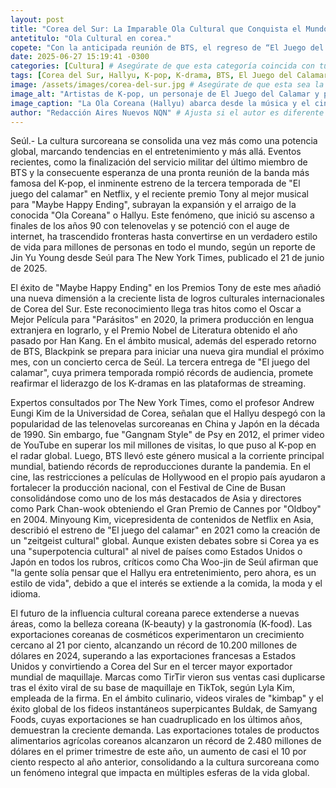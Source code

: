 ```yaml
---
layout: post
title: "Corea del Sur: La Imparable Ola Cultural que Conquista el Mundo."
antetitulo: "Ola Cultural en corea."
copete: "Con la anticipada reunión de BTS, el regreso de “El Juego del Calamar” a Netflix y un musical premiado en Broadway, la influencia de la 'Ola Coreana' (Hallyu) no muestra signos de detenerse, transformando el entretenimiento y el estilo de vida a nivel global."
date: 2025-06-27 15:19:41 -0300
categories: [Cultura] # Asegúrate de que esta categoría coincida con tu sección "Cultura"
tags: [Corea del Sur, Hallyu, K-pop, K-drama, BTS, El Juego del Calamar, K-beauty, K-food, cultura global]
image: /assets/images/corea-del-sur.jpg # Asegúrate de que esta sea la ruta correcta a tu imagen
image_alt: "Artistas de K-pop, un personaje de El Juego del Calamar y productos de K-beauty." # Descripción de la imagen para accesibilidad
image_caption: "La Ola Coreana (Hallyu) abarca desde la música y el cine hasta la moda y la gastronomía." # Leyenda para la imagen
author: "Redacción Aires Nuevos NQN" # Ajusta si el autor es diferente
---
```


Seúl.- La cultura surcoreana se consolida una vez más como una potencia global, marcando tendencias en el entretenimiento y más allá. Eventos recientes, como la finalización del servicio militar del último miembro de BTS y la consecuente esperanza de una pronta reunión de la banda más famosa del K-pop, el inminente estreno de la tercera temporada de "El juego del calamar" en Netflix, y el reciente premio Tony al mejor musical para "Maybe Happy Ending", subrayan la expansión y el arraigo de la conocida "Ola Coreana" o Hallyu. Este fenómeno, que inició su ascenso a finales de los años 90 con telenovelas y se potenció con el auge de internet, ha trascendido fronteras hasta convertirse en un verdadero estilo de vida para millones de personas en todo el mundo, según un reporte de Jin Yu Young desde Seúl para The New York Times, publicado el 21 de junio de 2025.

El éxito de "Maybe Happy Ending" en los Premios Tony de este mes añadió una nueva dimensión a la creciente lista de logros culturales internacionales de Corea del Sur. Este reconocimiento llega tras hitos como el Oscar a Mejor Película para "Parásitos" en 2020, la primera producción en lengua extranjera en lograrlo, y el Premio Nobel de Literatura obtenido el año pasado por Han Kang. En el ámbito musical, además del esperado retorno de BTS, Blackpink se prepara para iniciar una nueva gira mundial el próximo mes, con un concierto cerca de Seúl. La tercera entrega de "El juego del calamar", cuya primera temporada rompió récords de audiencia, promete reafirmar el liderazgo de los K-dramas en las plataformas de streaming.

Expertos consultados por The New York Times, como el profesor Andrew Eungi Kim de la Universidad de Corea, señalan que el Hallyu despegó con la popularidad de las telenovelas surcoreanas en China y Japón en la década de 1990. Sin embargo, fue "Gangnam Style" de Psy en 2012, el primer video de YouTube en superar los mil millones de visitas, lo que puso al K-pop en el radar global. Luego, BTS llevó este género musical a la corriente principal mundial, batiendo récords de reproducciones durante la pandemia. En el cine, las restricciones a películas de Hollywood en el propio país ayudaron a fortalecer la producción nacional, con el Festival de Cine de Busan consolidándose como uno de los más destacados de Asia y directores como Park Chan-wook obteniendo el Gran Premio de Cannes por "Oldboy" en 2004. Minyoung Kim, vicepresidenta de contenidos de Netflix en Asia, describió el estreno de "El juego del calamar" en 2021 como la creación de un "zeitgeist cultural" global. Aunque existen debates sobre si Corea ya es una "superpotencia cultural" al nivel de países como Estados Unidos o Japón en todos los rubros, críticos como Cha Woo-jin de Seúl afirman que "la gente solía pensar que el Hallyu era entretenimiento, pero ahora, es un estilo de vida", debido a que el interés se extiende a la comida, la moda y el idioma.

El futuro de la influencia cultural coreana parece extenderse a nuevas áreas, como la belleza coreana (K-beauty) y la gastronomía (K-food). Las exportaciones coreanas de cosméticos experimentaron un crecimiento cercano al 21 por ciento, alcanzando un récord de 10.200 millones de dólares en 2024, superando a las exportaciones francesas a Estados Unidos y convirtiendo a Corea del Sur en el tercer mayor exportador mundial de maquillaje. Marcas como TirTir vieron sus ventas casi duplicarse tras el éxito viral de su base de maquillaje en TikTok, según Lyla Kim, empleada de la firma. En el ámbito culinario, videos virales de "kimbap" y el éxito global de los fideos instantáneos superpicantes Buldak, de Samyang Foods, cuyas exportaciones se han cuadruplicado en los últimos años, demuestran la creciente demanda. Las exportaciones totales de productos alimentarios agrícolas coreanos alcanzaron un récord de 2.480 millones de dólares en el primer trimestre de este año, un aumento de casi el 10 por ciento respecto al año anterior, consolidando a la cultura surcoreana como un fenómeno integral que impacta en múltiples esferas de la vida global.